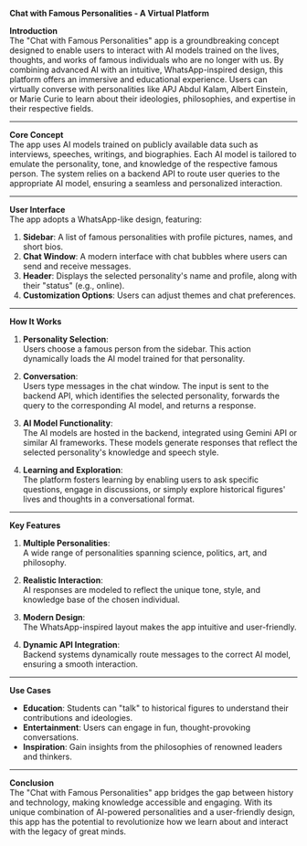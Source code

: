 **Chat with Famous Personalities - A Virtual Platform**  

**Introduction**  
The "Chat with Famous Personalities" app is a groundbreaking concept designed to enable users to interact with AI models trained on the lives, thoughts, and works of famous individuals who are no longer with us. By combining advanced AI with an intuitive, WhatsApp-inspired design, this platform offers an immersive and educational experience. Users can virtually converse with personalities like APJ Abdul Kalam, Albert Einstein, or Marie Curie to learn about their ideologies, philosophies, and expertise in their respective fields.  

---

**Core Concept**  
The app uses AI models trained on publicly available data such as interviews, speeches, writings, and biographies. Each AI model is tailored to emulate the personality, tone, and knowledge of the respective famous person. The system relies on a backend API to route user queries to the appropriate AI model, ensuring a seamless and personalized interaction.  

---

**User Interface**  
The app adopts a WhatsApp-like design, featuring:  
1. **Sidebar**: A list of famous personalities with profile pictures, names, and short bios. 
2. **Chat Window**: A modern interface with chat bubbles where users can send and receive messages.  
3. **Header**: Displays the selected personality's name and profile, along with their "status" (e.g., online).  
4. **Customization Options**: Users can adjust themes and chat preferences.  

---

**How It Works**  
1. **Personality Selection**:  
   Users choose a famous person from the sidebar. This action dynamically loads the AI model trained for that personality.  

2. **Conversation**:  
   Users type messages in the chat window. The input is sent to the backend API, which identifies the selected personality, forwards the query to the corresponding AI model, and returns a response.  

3. **AI Model Functionality**:  
   The AI models are hosted in the backend, integrated using Gemini API or similar AI frameworks. These models generate responses that reflect the selected personality's knowledge and speech style.  

4. **Learning and Exploration**:  
   The platform fosters learning by enabling users to ask specific questions, engage in discussions, or simply explore historical figures' lives and thoughts in a conversational format.  

---

**Key Features**  
1. **Multiple Personalities**:  
   A wide range of personalities spanning science, politics, art, and philosophy.  

2. **Realistic Interaction**:  
   AI responses are modeled to reflect the unique tone, style, and knowledge base of the chosen individual.  

3. **Modern Design**:  
   The WhatsApp-inspired layout makes the app intuitive and user-friendly.  

4. **Dynamic API Integration**:  
   Backend systems dynamically route messages to the correct AI model, ensuring a smooth interaction.  

---

**Use Cases**  
- **Education**: Students can "talk" to historical figures to understand their contributions and ideologies.  
- **Entertainment**: Users can engage in fun, thought-provoking conversations.  
- **Inspiration**: Gain insights from the philosophies of renowned leaders and thinkers.  

---

**Conclusion**  
The "Chat with Famous Personalities" app bridges the gap between history and technology, making knowledge accessible and engaging. With its unique combination of AI-powered personalities and a user-friendly design, this app has the potential to revolutionize how we learn about and interact with the legacy of great minds.  
